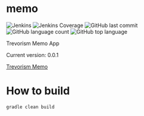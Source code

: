 # memo
![Jenkins](https://img.shields.io/jenkins/build/http/trevorism-build.eastus.cloudapp.azure.com/memo)
![Jenkins Coverage](https://img.shields.io/jenkins/coverage/jacoco/http/trevorism-build.eastus.cloudapp.azure.com/memo)
![GitHub last commit](https://img.shields.io/github/last-commit/trevorism/memo)
![GitHub language count](https://img.shields.io/github/languages/count/trevorism/memo)
![GitHub top language](https://img.shields.io/github/languages/top/trevorism/memo)

Trevorism Memo App

Current version: 0.0.1

[Trevorism Memo](https://memo.trevorism.com/)

# How to build
`gradle clean build`